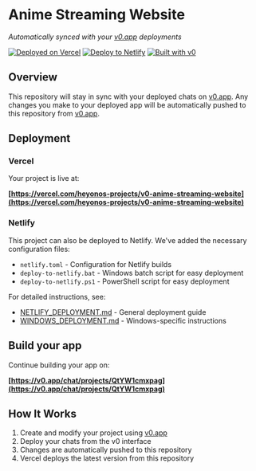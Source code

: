 # Anime Streaming Website

*Automatically synced with your [v0.app](https://v0.app) deployments*

[![Deployed on Vercel](https://img.shields.io/badge/Deployed%20on-Vercel-black?style=for-the-badge&logo=vercel)](https://vercel.com/heyonos-projects/v0-anime-streaming-website)
[![Deploy to Netlify](https://img.shields.io/badge/Deploy%20to-Netlify-00C7B7?style=for-the-badge&logo=netlify)](https://app.netlify.com/start)
[![Built with v0](https://img.shields.io/badge/Built%20with-v0.app-black?style=for-the-badge)](https://v0.app/chat/projects/QtYW1cmxpag)

## Overview

This repository will stay in sync with your deployed chats on [v0.app](https://v0.app).
Any changes you make to your deployed app will be automatically pushed to this repository from [v0.app](https://v0.app).

## Deployment

### Vercel

Your project is live at:

**[https://vercel.com/heyonos-projects/v0-anime-streaming-website](https://vercel.com/heyonos-projects/v0-anime-streaming-website)**

### Netlify

This project can also be deployed to Netlify. We've added the necessary configuration files:

- `netlify.toml` - Configuration for Netlify builds
- `deploy-to-netlify.bat` - Windows batch script for easy deployment
- `deploy-to-netlify.ps1` - PowerShell script for easy deployment

For detailed instructions, see:
- [NETLIFY_DEPLOYMENT.md](NETLIFY_DEPLOYMENT.md) - General deployment guide
- [WINDOWS_DEPLOYMENT.md](WINDOWS_DEPLOYMENT.md) - Windows-specific instructions

## Build your app

Continue building your app on:

**[https://v0.app/chat/projects/QtYW1cmxpag](https://v0.app/chat/projects/QtYW1cmxpag)**

## How It Works

1. Create and modify your project using [v0.app](https://v0.app)
2. Deploy your chats from the v0 interface
3. Changes are automatically pushed to this repository
4. Vercel deploys the latest version from this repository
